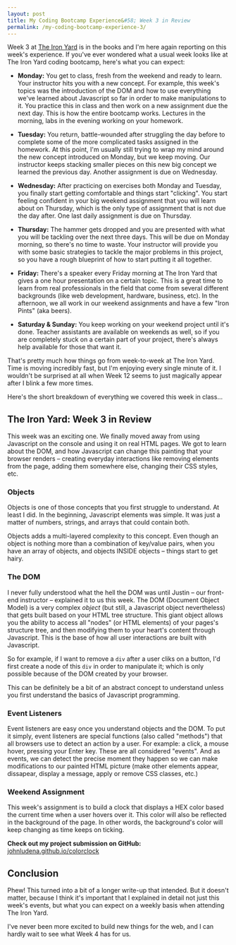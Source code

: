 ```yaml
---
layout: post
title: My Coding Bootcamp Experience&#58; Week 3 in Review
permalink: /my-coding-bootcamp-experience-3/
---
```



Week 3 at [The Iron Yard](http://www.theironyard.com) is in the books and I'm here again reporting on this week's experience. If you've ever wondered what a usual week looks like at The Iron Yard coding bootcamp, here's what you can expect:

* **Monday:** You get to class, fresh from the weekend and ready to learn. Your instructor hits you with a new concept. For example, this week's topics was the introduction of the DOM and how to use everything we've learned about Javascript so far in order to make manipulations to it. You practice this in class and then work on a new assignment due the next day. This is how the entire bootcamp works. Lectures in the morning, labs in the evening working on your homework.

* **Tuesday:** You return, battle-wounded after struggling the day before to complete some of the more complicated tasks assigned in the homework. At this point, I'm usually still trying to wrap my mind around the new concept introduced on Monday, but we keep moving. Our instructor keeps stacking smaller pieces on this new big concept we learned the previous day. Another assignment is due on Wednesday.

* **Wednesday:** After practicing on exercises both Monday and Tuesday, you finally start getting comfortable and things start "clicking". You start feeling confident in your big weekend assignment that you will learn about on Thursday, which is the only type of assignment that is not due the day after. One last daily assignment is due on Thursday.

* **Thursday:** The hammer gets dropped and you are presented with what you will be tackling over the next three days. This will be due on Monday morning, so there's no time to waste. Your instructor will provide you with some basic strategies to tackle the major problems in this project, so you have a rough blueprint of how to start putting it all together.

* **Friday:** There's a speaker every Friday morning at The Iron Yard that gives a one hour presentation on a certain topic. This is a great time to learn from real professionals in the field that come from several different backgrounds (like web development, hardware, business, etc). In the afternoon, we all work in our weekend assignments and have a few "Iron Pints" (aka beers).

* **Saturday & Sunday:** You keep working on your weekend project until it's done. Teacher assistants are available on  weekends as well, so if you are completely stuck on a certain part of your project, there's always help available for those that want it.

That's pretty much how things go from week-to-week at The Iron Yard. Time is moving incredibly fast, but I'm enjoying every single minute of it. I wouldn't be surprised at all when Week 12 seems to just magically appear after I blink a few more times.

Here's the short breakdown of everything we covered this week in class...

## The Iron Yard: Week 3 in Review

This week was an exciting one. We finally moved away from using Javascript on the  console and using it on real HTML pages. We got to learn about the DOM, and how Javascript can change this painting that your browser renders – creating everyday interactions like removing elements from the page, adding them somewhere else, changing their CSS styles, etc. 

### Objects

Objects is one of those concepts that you first struggle to understand. At least I did. In the beginning, Javascript elements was simple. It was just a matter of numbers, strings, and arrays that could contain both.

Objects adds a multi-layered complexity to this concept. Even though an object is nothing more than a combination of key/value pairs, when you have an array of objects, and objects INSIDE objects – things start to get hairy. 

### The DOM

I never fully understood what the hell the DOM was until Justin – our front-end instructor – explained it to us this week. The DOM (Document Object Model) is a very complex _object_ (but still, a Javascript object nevertheless) that gets built based on your HTML tree structure. This giant object allows you the ability to access all "nodes" (or HTML elements) of your pages's structure tree, and then modifying them to your heart's content through Javascript. This is the base of how all user interactions are built with Javascript.

So for example, if I want to remove a <code>div</code> after a user cliks on a button, I'd first create a node of this <code>div</code> in order to manipulate it; which is only possible because of the DOM created by your browser. 

This can be definitely be a bit of an abstract concept to understand unless you first understand the basics of Javascript programming.

### Event Listeners

Event listeners are easy once you understand objects and the DOM. To put it simply, event listeners are special functions (also called "methods") that all browsers use to detect an action by a user. For example: a click, a mouse hover, pressing your Enter key. These are all considered "events". And as events, we can detect the precise moment they happen so we can make modifications to our painted HTML picture (make other elements appear, dissapear, display a message, apply or remove CSS classes, etc.)

### Weekend Assignment

This week's assignment is to build a clock that displays a HEX color based the current time when a user hovers over it. This color will also be reflected in the background of the page. In other words, the background's color will keep changing as time keeps on ticking.

**Check out my project submission on GitHub:** [johnludena.github.io/colorclock](http://johnludena.github.io/colorclock)

## Conclusion

Phew! This turned into a bit of a longer write-up that intended. But it doesn't matter, because I think it's important that I explained in detail not just this week's events, but what you can expect on a weekly basis when attending The Iron Yard.

I've never been more excited to build new things for the web, and I can hardly wait to see what Week 4 has for us.